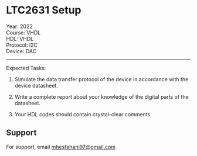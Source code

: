 # LTC2631 Setup

Year: 2022  
Course: VHDL  
HDL: VHDL  
Protocol: I2C   
Device: DAC
****
Expected Tasks:

1. Simulate the data transfer protocol of the device in accordance with the device datasheet.
 
2. Write a complete report about your knowledge of the digital parts of the datasheet.

3. Your HDL codes should contain crystal-clear comments.
## Support

For support, email mhesfahani97@gmail.com
